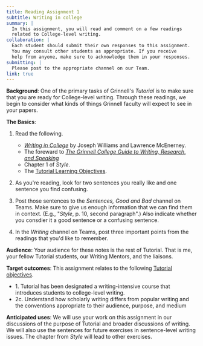 ```yaml
---
title: Reading Assignment 1
subtitle: Writing in college
summary: |
  In this assignment, you will read and comment on a few readings
  related to College-level writing.
collaboration: |
  Each student should submit their own responses to this assignment.
  You may consult other students as appropriate. If you receive
  help from anyone, make sure to acknowledge them in your responses.
submitting: |
  Please post to the appropriate channel on our Team.
link: true
---
```

**Background**: One of the primary tasks of Grinnell's _Tutorial_
is to make sure that you are ready for College-level writing.  Through
these readings, we begin to consider what kinds of things Grinnell
faculty will expect to see in your papers.

**The Basics**: 

1. Read the following.

    * [_Writing in College_](../files/writing-in-college.pdf) by Joseph Williams and Lawrence McEnerney.
    * The foreward to [_The Grinnell College Guide to Writing, Research, and Speaking_](https://www.grinnell.edu/sites/default/files/docs/2020-01/Grinnell%20College%20Guide%20to%20Writing%2C%20Research%2C%20and%20Speaking.pdf)
    * Chapter 1 of _Style_.
    * The [Tutorial Learning Objectives](../handouts/objectives).

2. As you're reading, look for two sentences you really like and one
sentence you find confusing.

3. Post those sentences to the _Sentences, Good and Bad_ channel
on Teams.  Make sure to give us enough information that we can find
them in context.  (E.g., "_Style_, p. 10, second paragraph".)  Also
indicate whether you consdier it a good sentence or a confusing
sentence.

4. In the _Writing_ channel on Teams, post three important points from
the readings that you'd like to remember.

**Audience**: Your audience for these notes is the rest of Tutorial.
That is me, your fellow Tutorial students, our Writing Mentors, and
the liaisons.

**Target outcomes**: This assignment relates to the following [Tutorial
objectives](../handouts/outcomes).

* 1\. Tutorial has been designated a writing-intensive course that introduces students to college-level writing.
* 2c\. Understand how scholarly writing differs from popular writing and the conventions appropriate to their audience, purpose, and medium

**Anticipated uses**: We will use your work on this assignment in our
discussions of the purpose of Tutorial and broader discussions of 
writing.  We will also use the sentences for future exercises in
sentence-level writing issues.  The chapter from _Style_ will lead to
other exercises.
